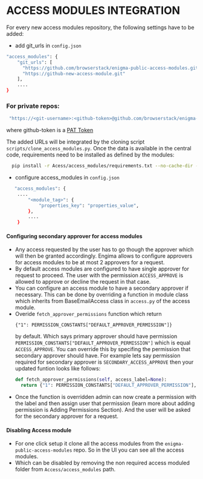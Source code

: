 # ACCESS MODULES INTEGRATION

For every new access modules repository, the following settings have to be added:
- add git_urls in `config.json`
```bash
"access_modules": {
    "git_urls": [
      "https://github.com/browserstack/enigma-public-access-modules.git",
      "https://github-new-access-module.git"
    ],
    ....
}
```
### For private repos:
```bash
 "https://<git-username>:<github-token>@github.com/browserstack/enigma-public-access-modules.git"
```
where github-token is a [PAT Token](https://docs.github.com/en/authentication/keeping-your-account-and-data-secure/creating-a-personal-access-token)


The added URLs will be integrated by the cloning script `scripts/clone_access_modules.py`. Once the data is available in the central code, requirements need to be installed as defined by the modules:
```bash
  pip install -r Acess/access_modules/requirements.txt --no-cache-dir --ignore-installed
```

- configure access_modules in `config.json`
```bash
   "access_modules": {
    ....
        "<module_tag>": {
            "properties_key": "properties_value",
        },
        ....
    }
```


#### Configuring secondary approver for access modules

- Any access requested by the user has to go though the approver which will then be granted accordingly. Engima allows to configure approvers for access modules to be at most 2 approvers for a request. 
- By default access modules are configured to have single approver for request to proceed. The user with the permission `ACCESS_APPROVE` is allowed to approve or decline the request in that case. 
- You can configure an access module to have a secondary approver if necessary. This can be done by overriding a function in module class which inherits from BaseEmailAccess class in `access.py` of the access module.
- Overide `fetch_approver_permissions` function which return 
  ```
  {"1": PERMISSION_CONSTANTS["DEFAULT_APPROVER_PERMISSION"]}
  ```
  by default. Which says primary approver should have permission `PERMISSION_CONSTANTS["DEFAULT_APPROVER_PERMISSION"]` which is equal `ACCESS_APPROVE`. You can override this by specifing the permission that secondary approver should have. For example lets say permission required for secondary approver is `SECONDARY_ACCESS_APPROVE` then your updated funtion looks like follows:
  ```python
  def fetch_approver_permissions(self, access_label=None):
    return {"1": PERMISSION_CONSTANTS["DEFAULT_APPROVER_PERMISSION"], "2": "SECONDARY_ACCESS_APPROVE"}
  ```
- Once the function is overridden admin can now create a permission with the label and then assign user that permission (learn more about adding permission is Adding Permissions Section). And the user will be asked for the secondary approver for a request.

#### Disabling Access module
- For one click setup it clone all the access modules from the `enigma-public-access-modules` repo. So in the UI you can see all the access modules.
- Which can be disabled by removing the non required access moduled folder from `Access/access_modules` path.
